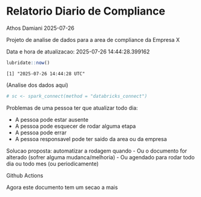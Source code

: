 # Relatorio Diario de Compliance
Athos Damiani
2025-07-26

Projeto de analise de dados para a area de compliance da Empresa X

Data e hora de atualizacao: 2025-07-26 14:44:28.399162

``` r
lubridate::now()
```

    [1] "2025-07-26 14:44:28 UTC"

(Analise dos dados aqui)

``` r
# sc <- spark_connect(method = "databricks_connect")
```

Problemas de uma pessoa ter que atualizar todo dia:

-   A pessoa pode estar ausente
-   A pessoa pode esquecer de rodar alguma etapa
-   A pessoa pode errar
-   A pessoa responsavel pode ter saido da area ou da empresa

Solucao proposta: automatizar a rodagem quando - Ou o documento for
alterado (sofrer alguma mudanca/melhoria) - Ou agendado para rodar todo
dia ou todo mes (ou periodicamente)

Github Actions

Agora este documento tem um secao a mais
